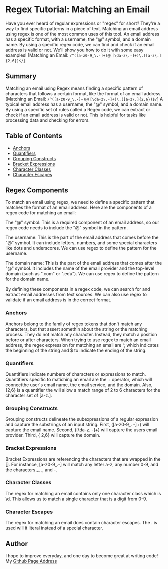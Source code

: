 # Regex Tutorial: Matching an Email

Have you ever heard of regular expressions or "regex" for short? They're a way to find specific patterns in a piece of text. Matching an email address using regex is one of the most common uses of this tool. An email address has a specific format, with a username, the "@" symbol, and a domain name. By using a specific regex code, we can find and check if an email address is valid or not. We'll show you how to do it with some easy examples! [Matching an Email: `/^([a-z0-9_\.-]+)@([\da-z\.-]+)\.([a-z\.]{2,6})$/`]

## Summary

Matching an email using Regex means finding a specific pattern of characters that follows a certain format, like the format of an email address.  [Matching an Email: `/^([a-z0-9_\.-]+)@([\da-z\.-]+)\.([a-z\.]{2,6})$/`] A typical email address has a username, the "@" symbol, and a domain name. By using a specific set of rules called a Regex code, we can extract or check if an email address is valid or not. This is helpful for tasks like processing data and checking for errors.

## Table of Contents

- [Anchors](#anchors)
- [Quantifiers](#quantifiers)
- [Grouping Constructs](#grouping-constructs)
- [Bracket Expressions](#bracket-expressions)
- [Character Classes](#character-classes)
- [Character Escapes](#character-escapes)

## Regex Components
To match an email using regex, we need to define a specific pattern that matches the format of an email address. Here are the components of a regex code for matching an email:

The "@" symbol: This is a required component of an email address, so our regex code needs to include the "@" symbol in the pattern.

The username: This is the part of the email address that comes before the "@" symbol. It can include letters, numbers, and some special characters like dots and underscores. We can use regex to define the pattern for the username.

The domain name: This is the part of the email address that comes after the "@" symbol. It includes the name of the email provider and the top-level domain (such as ".com" or ".edu"). We can use regex to define the pattern for the domain name.

By defining these components in a regex code, we can search for and extract email addresses from text sources. We can also use regex to validate if an email address is in the correct format.

### Anchors
Anchors belong to the family of regex tokens that don't match any characters, but that assert somethin about the string or the matching process. They do not match any character. Instead, they match a position before or after characters. When trying to use regex to match an email address, the regex expression for matching an email are ^, which indicates the beginning of the string and $ to indicate the ending of the string.

### Quantifiers
Quantifiers indicate numbers of characters or expressions to match. Quantifiers specific to matiching an email are the + operator, which will connectthe user's email name, the email service, and the domain. Also, {2,6} is a quantifier the will allow a match range of 2 to 6 characters for the character set of [a-z\.].

### Grouping Constructs
Grouping constructs delineate the subexpressions of a regular expression and capture the substrings of an input string. First, ([a-z0-9_\. -]+) will capture the email name. Second, ([\da-z\. -]+) will capture the users email provider. Third, { 2,6} will capture the domain.

### Bracket Expressions
Bracket Expressions are referencing the characters that are wrapped in the []. For instance, [a-z0-9_\.-] will match any letter a-z, any number 0-9, and the characters _, ., and -.

### Character Classes
The regex for matching an email contains only one character class which is \d. This allows us to match a single character that is a digit from 0-9.

### Character Escapes
The regex for matching an email does contain character escapes. The \. is used will it literal instead of a special character.

## Author

I hope to improve everyday, and one day to become great at writing code! My [Github Page Address](https://github.com/)
